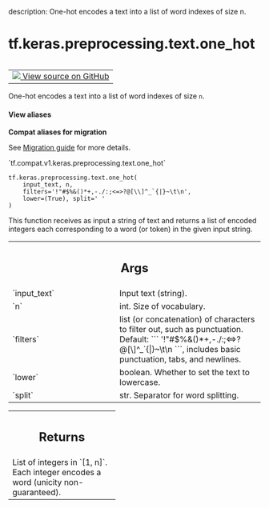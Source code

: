 description: One-hot encodes a text into a list of word indexes of size n.

<div itemscope itemtype="http://developers.google.com/ReferenceObject">
<meta itemprop="name" content="tf.keras.preprocessing.text.one_hot" />
<meta itemprop="path" content="Stable" />
</div>

# tf.keras.preprocessing.text.one_hot

<!-- Insert buttons and diff -->

<table class="tfo-notebook-buttons tfo-api nocontent" align="left">
<td>
  <a target="_blank" href="https://github.com/keras-team/keras/tree/v2.7.0/keras/preprocessing/text.py#L56-L84">
    <img src="https://www.tensorflow.org/images/GitHub-Mark-32px.png" />
    View source on GitHub
  </a>
</td>
</table>



One-hot encodes a text into a list of word indexes of size `n`.

<section class="expandable">
  <h4 class="showalways">View aliases</h4>
  <p>
<b>Compat aliases for migration</b>
<p>See
<a href="https://www.tensorflow.org/guide/migrate">Migration guide</a> for
more details.</p>
<p>`tf.compat.v1.keras.preprocessing.text.one_hot`</p>
</p>
</section>

<pre class="devsite-click-to-copy prettyprint lang-py tfo-signature-link">
<code>tf.keras.preprocessing.text.one_hot(
    input_text, n,
    filters=&#x27;!&quot;#$%&amp;()*+,-./:;&lt;=&gt;?@[\\]^_`{|}~\t\n&#x27;,
    lower=(True), split=&#x27; &#x27;
)
</code></pre>



<!-- Placeholder for "Used in" -->

This function receives as input a string of text and returns a
list of encoded integers each corresponding to a word (or token)
in the given input string.

<!-- Tabular view -->
 <table class="responsive fixed orange">
<colgroup><col width="214px"><col></colgroup>
<tr><th colspan="2"><h2 class="add-link">Args</h2></th></tr>

<tr>
<td>
`input_text`
</td>
<td>
Input text (string).
</td>
</tr><tr>
<td>
`n`
</td>
<td>
int. Size of vocabulary.
</td>
</tr><tr>
<td>
`filters`
</td>
<td>
list (or concatenation) of characters to filter out, such as
punctuation. Default:
```
'!"#$%&()*+,-./:;<=>?@[\]^_`{|}~\t\n
```,
includes basic punctuation, tabs, and newlines.
</td>
</tr><tr>
<td>
`lower`
</td>
<td>
boolean. Whether to set the text to lowercase.
</td>
</tr><tr>
<td>
`split`
</td>
<td>
str. Separator for word splitting.
</td>
</tr>
</table>



<!-- Tabular view -->
 <table class="responsive fixed orange">
<colgroup><col width="214px"><col></colgroup>
<tr><th colspan="2"><h2 class="add-link">Returns</h2></th></tr>
<tr class="alt">
<td colspan="2">
List of integers in `[1, n]`. Each integer encodes a word
(unicity non-guaranteed).
</td>
</tr>

</table>

